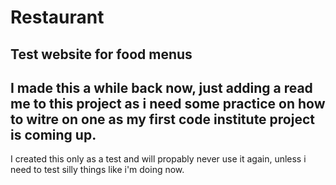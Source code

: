 # Restaurant
## Test website for food menus

I made this a while back now, just adding a read me to this project as i need some practice on how to witre on one as my first code institute project is coming up.
---
I created this only as a test and will propably never use it again, unless i need to test silly things like i'm doing now.
